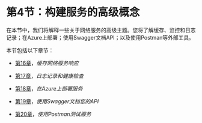 # 第4节：构建服务的高级概念

在本节中，我们将解释一些关于网络服务的高级主题。您将了解缓存、监控和日志记录；在Azure上部署；使用Swagger文档API；以及使用Postman等外部工具。

本节包括以下章节：

+   [第16章](26d8706c-4d06-4cb5-9a59-bd7b7e699fe2.xhtml)，*缓存网络服务响应*

+   [第17章](0a303374-2436-4117-8398-17cba958a52a.xhtml)，*日志记录和健康检查*

+   [第18章](a5b9222f-010b-4238-a475-c35f0fca913b.xhtml)，*在Azure上部署服务*

+   [第19章](b361c850-961b-4b19-b88f-f17605c72742.xhtml)，*使用Swagger文档您的API*

+   [第20章](1ee1c0a2-137b-4aa2-8ce1-91b8ad0e23f8.xhtml)，*使用Postman测试服务*
